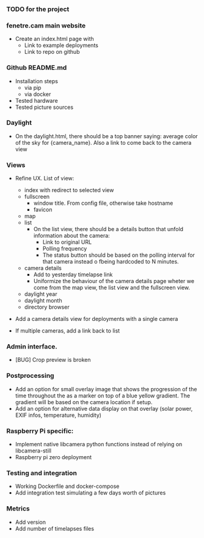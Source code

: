 ### TODO for the project

### fenetre.cam main website
- Create an index.html page with
    - Link to example deployments
    - Link to repo on github

### Github README.md
- Installation steps
  - via pip
  - via docker
- Tested hardware
- Tested picture sources


### Daylight
- On the daylight.html, there should be a top banner saying: average color of the sky for {camera_name}. Also a link to come back to the camera view

### Views
- Refine UX. List of view:
  - index with redirect to selected view
  - fullscreen
    - window title. From config file, otherwise take hostname
    - favicon
  - map
  - list
    - On the list view, there should be a details button that unfold information about the camera:
      - Link to original URL
      - Polling frequency
      - The status button should be based on the polling interval for that camera instead o fbeing hardcoded to N minutes.
  - camera details
    - Add to yesterday timelapse link
    - Uniformize the behaviour of the camera details page wheter we come from the map view, the list view and the fullscreen view.
  - daylight year
  - daylight month
  - directory browser

- Add a camera details view for deployments with a single camera
- If multiple cameras, add a link back to list

### Admin interface.
- [BUG] Crop preview is broken

### Postprocessing
- Add an option for small overlay image that shows the progression of the time throughout the as a marker on top of a blue yellow gradient. The gradient will be based on the camera location if setup.
- Add an option for alternative data display on that overlay (solar power, EXIF infos, temperature, humidity)

### Raspberry Pi specific:
- Implement native libcamera python functions instead of relying on libcamera-still
- Raspberry pi zero deployment


### Testing and integration
- Working Dockerfile and docker-compose
- Add integration test simulating a few days worth of pictures

### Metrics
- Add version 
- Add number of timelapses files

